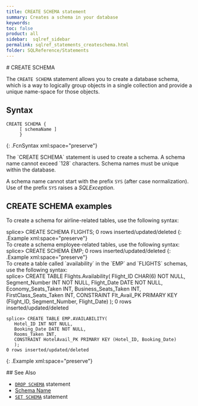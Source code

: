 ```yaml
---
title: CREATE SCHEMA statement
summary: Creates a schema in your database
keywords:
toc: false
product: all
sidebar:  sqlref_sidebar
permalink: sqlref_statements_createschema.html
folder: SQLReference/Statements
---
```

<section>
<div class="TopicContent" data-swiftype-index="true" markdown="1">
# CREATE SCHEMA

The `CREATE SCHEMA` statement allows you to create a database schema,
which is a way to logically group objects in a single collection and
provide a unique name-space for those objects.

## Syntax

<div class="fcnWrapperWide" markdown="1">
    
    CREATE SCHEMA {
         [ schemaName ]
         }
{: .FcnSyntax xml:space="preserve"}

</div>
The `CREATE SCHEMA` statement is used to create a schema. A schema name
cannot exceed `128` characters. Schema names must be unique within the
database.

A schema name cannot start with the prefix `SYS` (after case
normalization). Use of the prefix `SYS` raises a *SQLException*.

## CREATE SCHEMA examples

To create a schema for airline-related tables, use the following syntax:

<div class="preWrapper" markdown="1">
    splice> CREATE SCHEMA FLIGHTS;
    0 rows inserted/updated/deleted
{: .Example xml:space="preserve"}

</div>
To create a schema employee-related tables, use the following syntax:

<div class="preWrapper" markdown="1">
    splice> CREATE SCHEMA EMP;
    0 rows inserted/updated/deleted
{: .Example xml:space="preserve"}

</div>
To create a table called `availability` in the `EMP` and `FLIGHTS`
schemas, use the following syntax:

<div class="preWrapperWide" markdown="1">
    splice> CREATE TABLE Flights.Availability(
       Flight_ID CHAR(6) NOT NULL,
       Segment_Number INT NOT NULL,
       Flight_Date DATE NOT NULL,
       Economy_Seats_Taken INT,
       Business_Seats_Taken INT,
       FirstClass_Seats_Taken INT,
       CONSTRAINT Flt_Avail_PK
       PRIMARY KEY (Flight_ID, Segment_Number, Flight_Date)
       );
    0 rows inserted/updated/deleted
    
    splice> CREATE TABLE EMP.AVAILABILITY(
       Hotel_ID INT NOT NULL,
       Booking_Date DATE NOT NULL,
       Rooms_Taken INT,
       CONSTRAINT HotelAvail_PK PRIMARY KEY (Hotel_ID, Booking_Date)
       );
    0 rows inserted/updated/deleted
{: .Example xml:space="preserve"}

</div>
## See Also

* [`DROP SCHEMA`](sqlref_statements_dropschema.html) statement
* [Schema Name](sqlref_identifiers_types.html#SchemaName)
* [`SET SCHEMA`](sqlref_statements_setschema.html) statement

</div>
</section>

